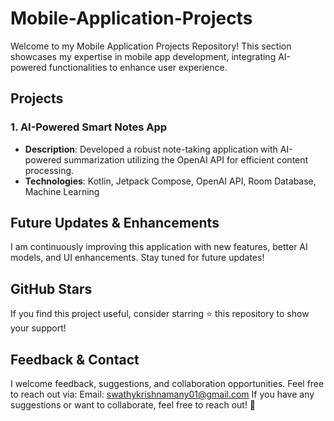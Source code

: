 # Mobile-Application-Projects

Welcome to my Mobile Application Projects Repository! This section showcases my expertise in mobile app development, integrating AI-powered functionalities to enhance user experience.

## Projects

### 1. AI-Powered Smart Notes App

* **Description**: Developed a robust note-taking application with AI-powered summarization utilizing the OpenAI API for efficient content processing.
* **Technologies**:   Kotlin, Jetpack Compose, OpenAI API, Room Database, Machine Learning

## Future Updates & Enhancements
I am continuously improving this application with new features, better AI models, and UI enhancements. Stay tuned for future updates! 

## GitHub Stars
If you find this project useful, consider starring ⭐ this repository to show your support!

## Feedback & Contact
I welcome feedback, suggestions, and collaboration opportunities. Feel free to reach out via: Email: swathykrishnamany01@gmail.com If you have any suggestions or want to collaborate, feel free to reach out! 🚀
